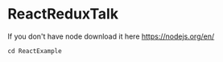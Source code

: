 # ReactReduxTalk

If you don't have node download it here https://nodejs.org/en/

`cd ReactExample`
